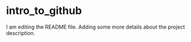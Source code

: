# intro_to_github

I am editing the README file. Adding some more details about the project description.

